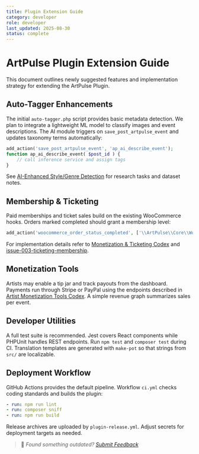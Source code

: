 ```yaml
---
title: Plugin Extension Guide
category: developer
role: developer
last_updated: 2025-08-30
status: complete
---
```


# ArtPulse Plugin Extension Guide

This document outlines newly suggested features and implementation strategy for extending the ArtPulse Plugin.

## Auto-Tagger Enhancements
The initial `auto-tagger.php` script provides basic metadata detection. We plan to integrate a lightweight ML model to classify images and event descriptions. The AI module triggers on `save_post_artpulse_event` and updates taxonomy terms automatically:

```php
add_action('save_post_artpulse_event', 'ap_ai_describe_event');
function ap_ai_describe_event( $post_id ) {
    // call inference service and assign tags
}
```

See [AI-Enhanced Style/Genre Detection](issues/issue-001-ai-style-genre-detection.md) for research tasks and dataset notes.

## Membership & Ticketing
Paid memberships and ticket sales build on the existing WooCommerce hooks. Orders marked completed should grant a membership level:

```php
add_action('woocommerce_order_status_completed', ['\\ArtPulse\\Core\\WooCommerceIntegration', 'grantMembership']);
```

For implementation details refer to [Monetization & Ticketing Codex](guides/developer/monetization-ticketing-codex.md) and [issue-003-ticketing-membership](issues/issue-003-ticketing-membership.md).

## Monetization Tools
Artists may enable a tip jar and track payouts from the dashboard. Payments run through Stripe or PayPal using the endpoints described in [Artist Monetization Tools Codex](guides/developer/artist-monetization-tools-codex.md). A simple revenue graph summarizes sales per event.

## Developer Utilities
A full test suite is recommended. Jest covers React components while PHPUnit handles REST endpoints. Run `npm test` and `composer test` during CI. Translation templates are generated with `make-pot` so that strings from `src/` are localizable.

## Deployment Workflow
GitHub Actions provides the default pipeline. Workflow `ci.yml` checks coding standards and builds the plugin:

```yaml
- run: npm run lint
- run: composer sniff
- run: npm run build
```

Release archives are uploaded by `plugin-release.yml`. Adjust secrets for deployment targets as needed.

> 💬 *Found something outdated? [Submit Feedback](feedback.md)*
